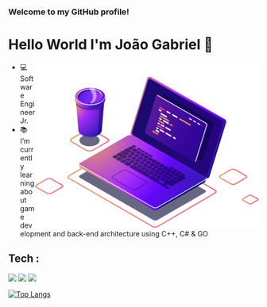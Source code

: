 ### Welcome to my GitHub profile!  

# Hello World I'm João Gabriel 👋

<img align="right" src="pc.png" width="450" />


- 💻 Software Engineer Jr.
- 📚 I’m currently learning about game development and back-end architecture using C++, C# & GO


## Tech :

<img src="https://img.shields.io/badge/C%2B%2B-141321?style=for-the-badge&logo=c%2B%2B&logoColor=fd418d" /> 
<img src="https://img.shields.io/badge/C%23-141321?style=for-the-badge&logo=c-sharp&logoColor=fd418d" /> 
<img src="https://img.shields.io/badge/GoLang-141321?style=for-the-badge&logo=GO&logoColor=fd418d" /> 

[![Top Langs](https://github-readme-stats.vercel.app/api/top-langs/?username=joaogabee&layout=compact&theme=radical)](https://github.com/anuraghazra/github-readme-stats)
